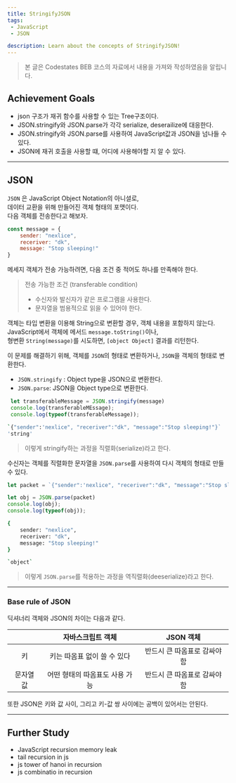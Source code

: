 ```yaml
---
title: StringifyJSON
tags: 
 - JavaScript
 - JSON

description: Learn about the concepts of StringifyJSON!
---
```


>   본 글은 Codestates BEB 코스의 자료에서 내용을 가져와 작성하였음을 알립니다.  

## Achievement Goals
- json 구조가 재귀 함수를 사용할 수 있는 Tree구조이다.
- JSON.stringify와 JSON.parse가 각각 serialize, deserailize에 대응한다.
- JSON.stringify와 JSON.parse를 사용하여 JavaScript값과 JSON을 넘나들 수 있다.
- JSON에 재귀 호출을 사용할 떄, 어디에 사용해야할 지 알 수 있다.

---

## JSON
`JSON` 은 JavaScript Object Notation의 아니셜로,  
데이터 교환을 위해 만들어진 객체 형태의 포맷이다.  
다음 객체를 전송한다고 해보자.  
```javascript
const message = {
    sender: "nexlice",
    receriver: "dk",
    message: "Stop sleeping!"
}
```

메세지 객체가 전송 가능하려면, 다음 조건 중 적어도 하나를 만족해야 한다.  
> 전송 가능한 조건 (transferable condition)
> - 수신자와 발신자가 같은 프로그램을 사용한다.
> - 문자열을 범용적으로 읽을 수 있어야 한다.  

객체는 타입 변환을 이용해 String으로 변환할 경우, 객체 내용을 포함하지 않는다.  
JavaScript에서 객체에 메서드 `message.toString()`이나,  
형변환 `String(message)`를 시도하면, `[object Object]` 결과를 리턴한다.  

이 문제를 해결하기 위해, 객체를 `JSON`의 형태로 변환하거나, `JSON`을 객체의 형태로 변환한다.  
- `JSON.stringify` : Object type을 JSON으로 변환한다.
- `JSON.parse`: JSON을 Object type으로 변환한다.  

```javascript
 let transferableMessage = JSON.stringify(message)
 console.log(transferableMEssage);
 console.log(typeof(transferableMessage));
```
```bash
`{"sender":'nexlice", "receriver":"dk", "message":"Stop sleeping!"}`
'string'
```
> 이렇게 stringify하는 과정을 직렬화(serialize)라고 한다.  

수신자는 객체를 직렬화한 문자열을 `JSON.parse`를 사용하여 다시 객체의 형태로 만들 수 있다.  
```javascript
let packet = `{"sender":'nexlice", "receriver":"dk", "message":"Stop sleeping!"}`

let obj = JSON.parse(packet)
console.log(obj);
console.log(typeof(obj));
```
```bash
{
    sender: "nexlice",
    receriver: "dk",
    message: "Stop sleeping!"
}

`object`

```

> 이렇게 `JSON.parse`를 적용하는 과정을 역직렬화(deeserialize)라고 한다.  

---

### Base rule of JSON
딕셔너리 객체와 JSON의 차이는 다음과 같다.  
  
||자바스크립트 객체|JSON 객체|
|:---:|:---:|:---:|
|키|키는 따옴표 없이 쓸 수 있다|반드시 큰 따옴표로 감싸야 함|
|문자열 값|어떤 형태의 따옴표도 사용 가능|반드시 큰 따옴표로 감싸야 함|

또한 JSON은 키와 값 사이, 그리고 키-값 쌍 사이에는 공백이 있어서는 안된다.  

---

## Further Study
- JavaScript recursion memory leak
- tail recursion in js
- js tower of hanoi in recursion
- js combinatio in recursion